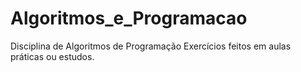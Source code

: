 # Algoritmos_e_Programacao
Disciplina de Algoritmos de Programação
Exercícios feitos em aulas práticas ou estudos.
